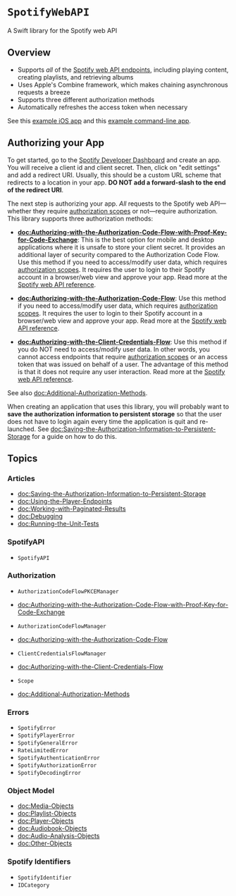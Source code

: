 # ``SpotifyWebAPI``

A Swift library for the Spotify web API

## Overview

* Supports *all* of the [Spotify web API endpoints][1], including playing content, creating playlists, and retrieving albums
* Uses Apple's Combine framework, which makes chaining asynchronous requests a breeze
* Supports three different authorization methods
* Automatically refreshes the access token when necessary

See this [example iOS app][2] and this [example command-line app][3].

## Authorizing your App

To get started, go to the [Spotify Developer Dashboard][4] and create an app. You will receive a client id and client secret. Then, click on "edit settings" and add a redirect URI. Usually, this should be a custom URL scheme that redirects to a location in your app. **DO NOT add a forward-slash to the end of the redirect URI**.

The next step is authorizing your app. *All* requests to the Spotify web API—whether they require [authorization scopes][5] or not—require authorization. This library supports three authorization methods:

* **<doc:Authorizing-with-the-Authorization-Code-Flow-with-Proof-Key-for-Code-Exchange>**: This is the best option for mobile and desktop applications where it is unsafe to store your client secret. It provides an additional layer of security compared to the Authorization Code Flow. Use this method if you need to access/modify user data, which requires [authorization scopes][5]. It requires the user to login to their Spotify account in a browser/web view and approve your app. Read more at the [Spotify web API reference][6].

* **<doc:Authorizing-with-the-Authorization-Code-Flow>**: Use this method if you need to access/modify user data, which requires [authorization scopes][5]. It requires the user to login to their Spotify account in a browser/web view and approve your app.  Read more at the [Spotify web API reference][7].
* **<doc:Authorizing-with-the-Client-Credentials-Flow>**: Use this method if you do NOT need to access/modify user data. In other words, you cannot access endpoints that require [authorization scopes][5] or an access token that was issued on behalf of a user. The advantage of this method is that it does not require any user interaction. Read more at the [Spotify web API reference][8].

See also <doc:Additional-Authorization-Methods>.

When creating an application that uses this library, you will probably want to **save the authorization information to persistent storage** so that the user does not have to login again every time the application is quit and re-launched. See <doc:Saving-the-Authorization-Information-to-Persistent-Storage> for a guide on how to do this.

## Topics

### Articles

- <doc:Saving-the-Authorization-Information-to-Persistent-Storage>
- <doc:Using-the-Player-Endpoints>
- <doc:Working-with-Paginated-Results>
- <doc:Debugging>
- <doc:Running-the-Unit-Tests>

### SpotifyAPI

- ``SpotifyAPI``

### Authorization

- ``AuthorizationCodeFlowPKCEManager``
- <doc:Authorizing-with-the-Authorization-Code-Flow-with-Proof-Key-for-Code-Exchange>

- ``AuthorizationCodeFlowManager``
- <doc:Authorizing-with-the-Authorization-Code-Flow>

- ``ClientCredentialsFlowManager``
- <doc:Authorizing-with-the-Client-Credentials-Flow>

- ``Scope``

- <doc:Additional-Authorization-Methods>

### Errors

- ``SpotifyError``
- ``SpotifyPlayerError``
- ``SpotifyGeneralError``
- ``RateLimitedError``
- ``SpotifyAuthenticationError``
- ``SpotifyAuthorizationError``
- ``SpotifyDecodingError``

### Object Model

- <doc:Media-Objects>
- <doc:Playlist-Objects>
- <doc:Player-Objects>
- <doc:Audiobook-Objects>
- <doc:Audio-Analysis-Objects>
- <doc:Other-Objects>

### Spotify Identifiers

- ``SpotifyIdentifier``
- ``IDCategory``

[1]: https://developer.spotify.com/documentation/web-api/reference/
[2]: https://github.com/Peter-Schorn/SpotifyAPIExampleApp
[3]: https://github.com/Peter-Schorn/SpotifyAPIExamples
[4]: https://developer.spotify.com/dashboard/login
[5]: https://developer.spotify.com/documentation/general/guides/authorization/scopes/
[6]: https://developer.spotify.com/documentation/general/guides/authorization/code-flow/
[7]: https://developer.spotify.com/documentation/general/guides/authorization/code-flow/
[8]: https://developer.spotify.com/documentation/general/guides/authorization/client-credentials/
